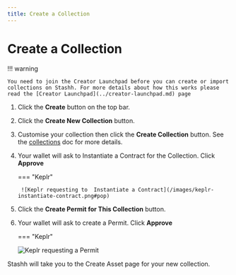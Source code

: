 ```yaml
---
title: Create a Collection
---
```


# Create a Collection

!!! warning

    You need to join the Creator Launchpad before you can create or import collections on Stashh. For more details about how this works please read the [Creator Launchpad](../creator-launchpad.md) page

1. Click the **Create** button on the top bar.
2. Click the **Create New Collection** button.
3. Customise your collection then click the **Create Collection** button. See the [collections](./collection-properties.md) doc for more details.
4. Your wallet will ask to Instantiate a Contract for the Collection. Click **Approve**

    === "Keplr"

        ![Keplr requesting to  Instantiate a Contract](/images/keplr-instantiate-contract.png#pop)

5. Click the **Create Permit for This Collection** button.
6. Your wallet will ask to create a Permit. Click **Approve**

    === "Keplr"

    ![Keplr requesting a Permit](/images/keplr-query-permit.png#pop)

Stashh will take you to the Create Asset page for your new collection.
